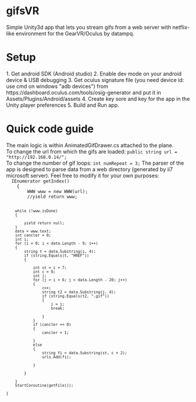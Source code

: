 # gifsVR
Simple Unity3d app that lets you stream gifs from a web server with netflix-like environment for the GearVR/Oculus by datampq.
<h1>Setup</h1>
1. Get android SDK (Android studio)
2. Enable dev mode on your android device & USB debugging
3. Get oculus signature file (you need device id: use cmd on windows "adb devices") from https://dashboard.oculus.com/tools/osig-generator
and put it in Assets/Plugins/Android/assets
4. Create key sore and key for the app in the Unity player preferences
5. Build and Run app.

<h1>Quick code guide</h2>
The main logic is within AnimatedGifDrawer.cs attached to the plane.
<br/>
To change the url from which the gifs are loaded:
<code>public string url = "http://192.168.0.14/";</code>
<br/>
To change the number of gif loops:
<code>int numRepeat = 3;</code>
The parser of the app is designed to parse data from a web directory (generated by ii7 microsoft server).
Feel free to modify it for your own purposes:
<code>
  IEnumerator getIndex()
    {
        WWW www = new WWW(url);
        //yield return www;

        while (!www.isDone)
        {

            yield return null;
        }
        data = www.text;
        int cancler = 0;
        int i;
        for (i = 0; i < data.Length - 9; i++)
        {
            string t = data.Substring(i, 4);
            if (string.Equals(t, "HREF"))
            {

                int st = i + 7;
                int c = 0;
                int j;
                for (j = i + 6; j < data.Length - 20; j++)
                {
                    c++;
                    string t2 = data.Substring(j, 4);
                    if (string.Equals(t2, ".gif"))
                    {
                        i = j;
                        break;

                    }
                }
                if (cancler == 0)
                {
                    cancler = 1;

                }
                else
                {
                    string fi = data.Substring(st, c + 2);
                    urls.Add(fi);

                }

            }

        }
        StartCoroutine(getFile());

    }
</code>
